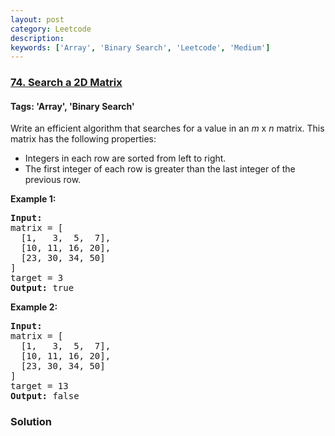 ```yaml
---
layout: post
category: Leetcode
description: 
keywords: ['Array', 'Binary Search', 'Leetcode', 'Medium']
---
```

### [74. Search a 2D Matrix](https://leetcode.com/problems/search-a-2d-matrix)

#### Tags: 'Array', 'Binary Search'

<div class="content__u3I1 question-content__JfgR"><div><p>Write an efficient algorithm that searches for a value in an <em>m</em> x <em>n</em> matrix. This matrix has the following properties:</p>
<ul>
<li>Integers in each row are sorted from left to right.</li>
<li>The first integer of each row is greater than the last integer of the previous row.</li>
</ul>
<p><strong>Example 1:</strong></p>
<pre><strong>Input:</strong>
matrix = [
  [1,   3,  5,  7],
  [10, 11, 16, 20],
  [23, 30, 34, 50]
]
target = 3
<strong>Output:</strong> true
</pre>
<p><strong>Example 2:</strong></p>
<pre><strong>Input:</strong>
matrix = [
  [1,   3,  5,  7],
  [10, 11, 16, 20],
  [23, 30, 34, 50]
]
target = 13
<strong>Output:</strong> false</pre>
</div></div>

### Solution
